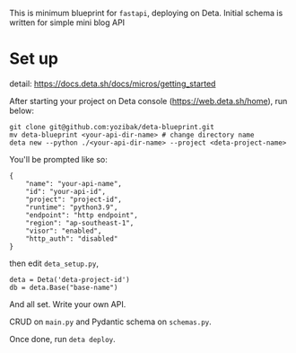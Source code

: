 
This is minimum blueprint for `fastapi`, deploying on Deta.
Initial schema is written for simple mini blog API

# Set up

detail: https://docs.deta.sh/docs/micros/getting_started

After starting your project on Deta console (https://web.deta.sh/home), run below:

```
git clone git@github.com:yozibak/deta-blueprint.git
mv deta-blueprint <your-api-dir-name> # change directory name
deta new --python ./<your-api-dir-name> --project <deta-project-name> 
```

You'll be prompted like so:

```
{
	"name": "your-api-name",
	"id": "your-api-id",
	"project": "project-id",
	"runtime": "python3.9",
	"endpoint": "http endpoint",
	"region": "ap-southeast-1",
	"visor": "enabled",
	"http_auth": "disabled"
}
```

then edit `deta_setup.py`,

```
deta = Deta('deta-project-id')
db = deta.Base("base-name")
```

And all set. Write your own API.

CRUD on `main.py` and Pydantic schema on `schemas.py`.

Once done, run `deta deploy`.
